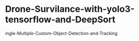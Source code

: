 # Drone-Survilance-with-yolo3-tensorflow-and-DeepSort

ingle-Multiple-Custom-Object-Detection-and-Tracking
